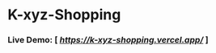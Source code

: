 # K-xyz-Shopping
<h3>Live Demo: [<i> <a href="https://k-xyz-shopping.vercel.app/">https://k-xyz-shopping.vercel.app/</a> </i>]</h3>
